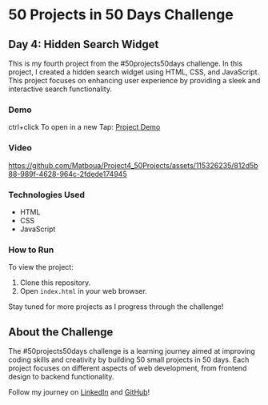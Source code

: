 # 50 Projects in 50 Days Challenge

## Day 4: Hidden Search Widget

This is my fourth project from the #50projects50days challenge. In this project, I created a hidden search widget using HTML, CSS, and JavaScript. This project focuses on enhancing user experience by providing a sleek and interactive search functionality.

### Demo

ctrl+click To open in a new Tap: [Project Demo](https://matboua.github.io/Project4_50Projects/challenge4/)

### Video

https://github.com/Matboua/Project4_50Projects/assets/115326235/812d5b88-989f-4628-964c-2fdede174945

### Technologies Used

- HTML
- CSS
- JavaScript

### How to Run

To view the project:
1. Clone this repository.
2. Open `index.html` in your web browser.

Stay tuned for more projects as I progress through the challenge!

## About the Challenge

The #50projects50days challenge is a learning journey aimed at improving coding skills and creativity by building 50 small projects in 50 days. Each project focuses on different aspects of web development, from frontend design to backend functionality.

Follow my journey on [LinkedIn](https://www.linkedin.com/in/matboua/) and [GitHub](https://github.com/Matboua)!
